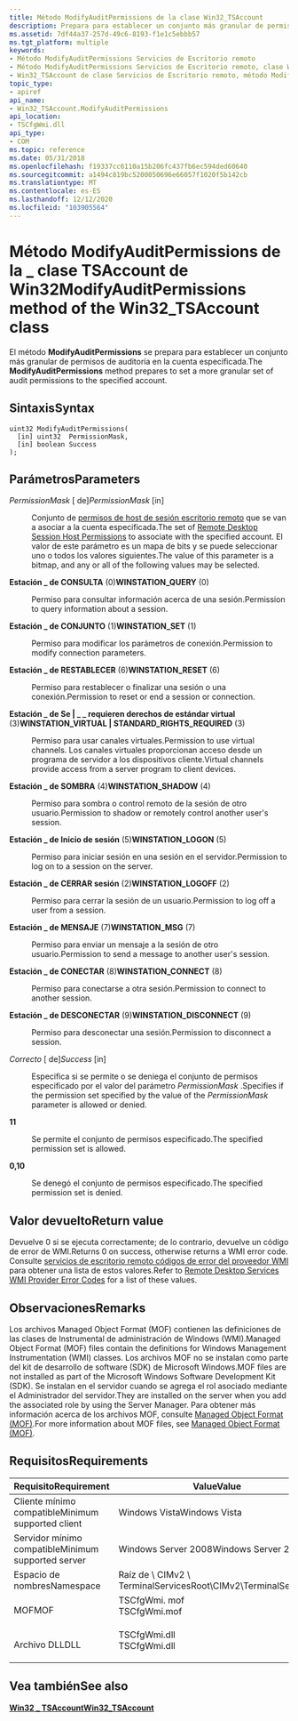 ```yaml
---
title: Método ModifyAuditPermissions de la clase Win32_TSAccount
description: Prepara para establecer un conjunto más granular de permisos de auditoría en la cuenta especificada.
ms.assetid: 7df44a37-257d-49c6-8193-f1e1c5ebbb57
ms.tgt_platform: multiple
keywords:
- Método ModifyAuditPermissions Servicios de Escritorio remoto
- Método ModifyAuditPermissions Servicios de Escritorio remoto, clase Win32_TSAccount
- Win32_TSAccount de clase Servicios de Escritorio remoto, método ModifyAuditPermissions
topic_type:
- apiref
api_name:
- Win32_TSAccount.ModifyAuditPermissions
api_location:
- TSCfgWmi.dll
api_type:
- COM
ms.topic: reference
ms.date: 05/31/2018
ms.openlocfilehash: f19337cc6110a15b206fc437fb6ec594ded60640
ms.sourcegitcommit: a1494c819bc5200050696e66057f1020f5b142cb
ms.translationtype: MT
ms.contentlocale: es-ES
ms.lasthandoff: 12/12/2020
ms.locfileid: "103905564"
---
```

# <a name="modifyauditpermissions-method-of-the-win32_tsaccount-class"></a><span data-ttu-id="a8308-106">Método ModifyAuditPermissions de la \_ clase TSAccount de Win32</span><span class="sxs-lookup"><span data-stu-id="a8308-106">ModifyAuditPermissions method of the Win32\_TSAccount class</span></span>

<span data-ttu-id="a8308-107">El método **ModifyAuditPermissions** se prepara para establecer un conjunto más granular de permisos de auditoría en la cuenta especificada.</span><span class="sxs-lookup"><span data-stu-id="a8308-107">The **ModifyAuditPermissions** method prepares to set a more granular set of audit permissions to the specified account.</span></span>

## <a name="syntax"></a><span data-ttu-id="a8308-108">Sintaxis</span><span class="sxs-lookup"><span data-stu-id="a8308-108">Syntax</span></span>


```mof
uint32 ModifyAuditPermissions(
  [in] uint32  PermissionMask,
  [in] boolean Success
);
```



## <a name="parameters"></a><span data-ttu-id="a8308-109">Parámetros</span><span class="sxs-lookup"><span data-stu-id="a8308-109">Parameters</span></span>

<dl> <dt>

<span data-ttu-id="a8308-110">*PermissionMask* \[ de\]</span><span class="sxs-lookup"><span data-stu-id="a8308-110">*PermissionMask* \[in\]</span></span>
</dt> <dd>

<span data-ttu-id="a8308-111">Conjunto de [permisos de host de sesión escritorio remoto](terminal-services-permissions.md) que se van a asociar a la cuenta especificada.</span><span class="sxs-lookup"><span data-stu-id="a8308-111">The set of [Remote Desktop Session Host Permissions](terminal-services-permissions.md) to associate with the specified account.</span></span> <span data-ttu-id="a8308-112">El valor de este parámetro es un mapa de bits y se puede seleccionar uno o todos los valores siguientes.</span><span class="sxs-lookup"><span data-stu-id="a8308-112">The value of this parameter is a bitmap, and any or all of the following values may be selected.</span></span>

<dt>

<span id="WINSTATION_QUERY"></span><span id="winstation_query"></span>

<span data-ttu-id="a8308-113"><span id="WINSTATION_QUERY"></span><span id="winstation_query"></span>**Estación \_ de CONSULTA** (0)</span><span class="sxs-lookup"><span data-stu-id="a8308-113"><span id="WINSTATION_QUERY"></span><span id="winstation_query"></span>**WINSTATION\_QUERY** (0)</span></span>


</dt> <dd>

<span data-ttu-id="a8308-114">Permiso para consultar información acerca de una sesión.</span><span class="sxs-lookup"><span data-stu-id="a8308-114">Permission to query information about a session.</span></span>

</dd> <dt>

<span id="WINSTATION_SET"></span><span id="winstation_set"></span>

<span data-ttu-id="a8308-115"><span id="WINSTATION_SET"></span><span id="winstation_set"></span>**Estación \_ de CONJUNTO** (1)</span><span class="sxs-lookup"><span data-stu-id="a8308-115"><span id="WINSTATION_SET"></span><span id="winstation_set"></span>**WINSTATION\_SET** (1)</span></span>


</dt> <dd>

<span data-ttu-id="a8308-116">Permiso para modificar los parámetros de conexión.</span><span class="sxs-lookup"><span data-stu-id="a8308-116">Permission to modify connection parameters.</span></span>

</dd> <dt>

<span id="WINSTATION_RESET"></span><span id="winstation_reset"></span>

<span data-ttu-id="a8308-117"><span id="WINSTATION_RESET"></span><span id="winstation_reset"></span>**Estación \_ de RESTABLECER** (6)</span><span class="sxs-lookup"><span data-stu-id="a8308-117"><span id="WINSTATION_RESET"></span><span id="winstation_reset"></span>**WINSTATION\_RESET** (6)</span></span>


</dt> <dd>

<span data-ttu-id="a8308-118">Permiso para restablecer o finalizar una sesión o una conexión.</span><span class="sxs-lookup"><span data-stu-id="a8308-118">Permission to reset or end a session or connection.</span></span>

</dd> <dt>

<span id="WINSTATION_VIRTUAL___STANDARD_RIGHTS_REQUIRED"></span><span id="winstation_virtual___standard_rights_required"></span>

<span data-ttu-id="a8308-119"><span id="WINSTATION_VIRTUAL___STANDARD_RIGHTS_REQUIRED"></span><span id="winstation_virtual___standard_rights_required"></span>**Estación \_ de Se \| \_ \_ requieren derechos de estándar virtual** (3)</span><span class="sxs-lookup"><span data-stu-id="a8308-119"><span id="WINSTATION_VIRTUAL___STANDARD_RIGHTS_REQUIRED"></span><span id="winstation_virtual___standard_rights_required"></span>**WINSTATION\_VIRTUAL \| STANDARD\_RIGHTS\_REQUIRED** (3)</span></span>


</dt> <dd>

<span data-ttu-id="a8308-120">Permiso para usar canales virtuales.</span><span class="sxs-lookup"><span data-stu-id="a8308-120">Permission to use virtual channels.</span></span> <span data-ttu-id="a8308-121">Los canales virtuales proporcionan acceso desde un programa de servidor a los dispositivos cliente.</span><span class="sxs-lookup"><span data-stu-id="a8308-121">Virtual channels provide access from a server program to client devices.</span></span>

</dd> <dt>

<span id="WINSTATION_SHADOW"></span><span id="winstation_shadow"></span>

<span data-ttu-id="a8308-122"><span id="WINSTATION_SHADOW"></span><span id="winstation_shadow"></span>**Estación \_ de SOMBRA** (4)</span><span class="sxs-lookup"><span data-stu-id="a8308-122"><span id="WINSTATION_SHADOW"></span><span id="winstation_shadow"></span>**WINSTATION\_SHADOW** (4)</span></span>


</dt> <dd>

<span data-ttu-id="a8308-123">Permiso para sombra o control remoto de la sesión de otro usuario.</span><span class="sxs-lookup"><span data-stu-id="a8308-123">Permission to shadow or remotely control another user's session.</span></span>

</dd> <dt>

<span id="WINSTATION_LOGON"></span><span id="winstation_logon"></span>

<span data-ttu-id="a8308-124"><span id="WINSTATION_LOGON"></span><span id="winstation_logon"></span>**Estación \_ de Inicio de sesión** (5)</span><span class="sxs-lookup"><span data-stu-id="a8308-124"><span id="WINSTATION_LOGON"></span><span id="winstation_logon"></span>**WINSTATION\_LOGON** (5)</span></span>


</dt> <dd>

<span data-ttu-id="a8308-125">Permiso para iniciar sesión en una sesión en el servidor.</span><span class="sxs-lookup"><span data-stu-id="a8308-125">Permission to log on to a session on the server.</span></span>

</dd> <dt>

<span id="WINSTATION_LOGOFF"></span><span id="winstation_logoff"></span>

<span data-ttu-id="a8308-126"><span id="WINSTATION_LOGOFF"></span><span id="winstation_logoff"></span>**Estación \_ de CERRAR sesión** (2)</span><span class="sxs-lookup"><span data-stu-id="a8308-126"><span id="WINSTATION_LOGOFF"></span><span id="winstation_logoff"></span>**WINSTATION\_LOGOFF** (2)</span></span>


</dt> <dd>

<span data-ttu-id="a8308-127">Permiso para cerrar la sesión de un usuario.</span><span class="sxs-lookup"><span data-stu-id="a8308-127">Permission to log off a user from a session.</span></span>

</dd> <dt>

<span id="WINSTATION_MSG"></span><span id="winstation_msg"></span>

<span data-ttu-id="a8308-128"><span id="WINSTATION_MSG"></span><span id="winstation_msg"></span>**Estación \_ de MENSAJE** (7)</span><span class="sxs-lookup"><span data-stu-id="a8308-128"><span id="WINSTATION_MSG"></span><span id="winstation_msg"></span>**WINSTATION\_MSG** (7)</span></span>


</dt> <dd>

<span data-ttu-id="a8308-129">Permiso para enviar un mensaje a la sesión de otro usuario.</span><span class="sxs-lookup"><span data-stu-id="a8308-129">Permission to send a message to another user's session.</span></span>

</dd> <dt>

<span id="WINSTATION_CONNECT"></span><span id="winstation_connect"></span>

<span data-ttu-id="a8308-130"><span id="WINSTATION_CONNECT"></span><span id="winstation_connect"></span>**Estación \_ de CONECTAR** (8)</span><span class="sxs-lookup"><span data-stu-id="a8308-130"><span id="WINSTATION_CONNECT"></span><span id="winstation_connect"></span>**WINSTATION\_CONNECT** (8)</span></span>


</dt> <dd>

<span data-ttu-id="a8308-131">Permiso para conectarse a otra sesión.</span><span class="sxs-lookup"><span data-stu-id="a8308-131">Permission to connect to another session.</span></span>

</dd> <dt>

<span id="WINSTATION_DISCONNECT"></span><span id="winstation_disconnect"></span>

<span data-ttu-id="a8308-132"><span id="WINSTATION_DISCONNECT"></span><span id="winstation_disconnect"></span>**Estación \_ de DESCONECTAR** (9)</span><span class="sxs-lookup"><span data-stu-id="a8308-132"><span id="WINSTATION_DISCONNECT"></span><span id="winstation_disconnect"></span>**WINSTATION\_DISCONNECT** (9)</span></span>


</dt> <dd>

<span data-ttu-id="a8308-133">Permiso para desconectar una sesión.</span><span class="sxs-lookup"><span data-stu-id="a8308-133">Permission to disconnect a session.</span></span>

</dd> </dl> </dd> <dt>

<span data-ttu-id="a8308-134">*Correcto* \[ de\]</span><span class="sxs-lookup"><span data-stu-id="a8308-134">*Success* \[in\]</span></span>
</dt> <dd>

<span data-ttu-id="a8308-135">Especifica si se permite o se deniega el conjunto de permisos especificado por el valor del parámetro *PermissionMask* .</span><span class="sxs-lookup"><span data-stu-id="a8308-135">Specifies if the permission set specified by the value of the *PermissionMask* parameter is allowed or denied.</span></span>

<dt>

<span id="1"></span>

<span data-ttu-id="a8308-136"><span id="1"></span>**1**</span><span class="sxs-lookup"><span data-stu-id="a8308-136"><span id="1"></span>**1**</span></span>


</dt> <dd>

<span data-ttu-id="a8308-137">Se permite el conjunto de permisos especificado.</span><span class="sxs-lookup"><span data-stu-id="a8308-137">The specified permission set is allowed.</span></span>

</dd> <dt>

<span id="0"></span>

<span data-ttu-id="a8308-138"><span id="0"></span>**0,1**</span><span class="sxs-lookup"><span data-stu-id="a8308-138"><span id="0"></span>**0**</span></span>


</dt> <dd>

<span data-ttu-id="a8308-139">Se denegó el conjunto de permisos especificado.</span><span class="sxs-lookup"><span data-stu-id="a8308-139">The specified permission set is denied.</span></span>

</dd> </dl> </dd> </dl>

## <a name="return-value"></a><span data-ttu-id="a8308-140">Valor devuelto</span><span class="sxs-lookup"><span data-stu-id="a8308-140">Return value</span></span>

<span data-ttu-id="a8308-141">Devuelve 0 si se ejecuta correctamente; de lo contrario, devuelve un código de error de WMI.</span><span class="sxs-lookup"><span data-stu-id="a8308-141">Returns 0 on success, otherwise returns a WMI error code.</span></span> <span data-ttu-id="a8308-142">Consulte [servicios de escritorio remoto códigos de error del proveedor WMI](terminal-services-wmi-provider-error-codes.md) para obtener una lista de estos valores.</span><span class="sxs-lookup"><span data-stu-id="a8308-142">Refer to [Remote Desktop Services WMI Provider Error Codes](terminal-services-wmi-provider-error-codes.md) for a list of these values.</span></span>

## <a name="remarks"></a><span data-ttu-id="a8308-143">Observaciones</span><span class="sxs-lookup"><span data-stu-id="a8308-143">Remarks</span></span>

<span data-ttu-id="a8308-144">Los archivos Managed Object Format (MOF) contienen las definiciones de las clases de Instrumental de administración de Windows (WMI).</span><span class="sxs-lookup"><span data-stu-id="a8308-144">Managed Object Format (MOF) files contain the definitions for Windows Management Instrumentation (WMI) classes.</span></span> <span data-ttu-id="a8308-145">Los archivos MOF no se instalan como parte del kit de desarrollo de software (SDK) de Microsoft Windows.</span><span class="sxs-lookup"><span data-stu-id="a8308-145">MOF files are not installed as part of the Microsoft Windows Software Development Kit (SDK).</span></span> <span data-ttu-id="a8308-146">Se instalan en el servidor cuando se agrega el rol asociado mediante el Administrador del servidor.</span><span class="sxs-lookup"><span data-stu-id="a8308-146">They are installed on the server when you add the associated role by using the Server Manager.</span></span> <span data-ttu-id="a8308-147">Para obtener más información acerca de los archivos MOF, consulte [Managed Object Format (MOF)](/windows/desktop/WmiSdk/managed-object-format--mof-).</span><span class="sxs-lookup"><span data-stu-id="a8308-147">For more information about MOF files, see [Managed Object Format (MOF)](/windows/desktop/WmiSdk/managed-object-format--mof-).</span></span>

## <a name="requirements"></a><span data-ttu-id="a8308-148">Requisitos</span><span class="sxs-lookup"><span data-stu-id="a8308-148">Requirements</span></span>



| <span data-ttu-id="a8308-149">Requisito</span><span class="sxs-lookup"><span data-stu-id="a8308-149">Requirement</span></span> | <span data-ttu-id="a8308-150">Value</span><span class="sxs-lookup"><span data-stu-id="a8308-150">Value</span></span> |
|-------------------------------------|-----------------------------------------------------------------------------------------|
| <span data-ttu-id="a8308-151">Cliente mínimo compatible</span><span class="sxs-lookup"><span data-stu-id="a8308-151">Minimum supported client</span></span><br/> | <span data-ttu-id="a8308-152">Windows Vista</span><span class="sxs-lookup"><span data-stu-id="a8308-152">Windows Vista</span></span><br/>                                                                |
| <span data-ttu-id="a8308-153">Servidor mínimo compatible</span><span class="sxs-lookup"><span data-stu-id="a8308-153">Minimum supported server</span></span><br/> | <span data-ttu-id="a8308-154">Windows Server 2008</span><span class="sxs-lookup"><span data-stu-id="a8308-154">Windows Server 2008</span></span><br/>                                                          |
| <span data-ttu-id="a8308-155">Espacio de nombres</span><span class="sxs-lookup"><span data-stu-id="a8308-155">Namespace</span></span><br/>                | <span data-ttu-id="a8308-156">Raíz de \\ CIMv2 \\ TerminalServices</span><span class="sxs-lookup"><span data-stu-id="a8308-156">Root\\CIMv2\\TerminalServices</span></span><br/>                                                |
| <span data-ttu-id="a8308-157">MOF</span><span class="sxs-lookup"><span data-stu-id="a8308-157">MOF</span></span><br/>                      | <dl> <span data-ttu-id="a8308-158"><dt>TSCfgWmi. mof</dt></span><span class="sxs-lookup"><span data-stu-id="a8308-158"><dt>TSCfgWmi.mof</dt></span></span> </dl> |
| <span data-ttu-id="a8308-159">Archivo DLL</span><span class="sxs-lookup"><span data-stu-id="a8308-159">DLL</span></span><br/>                      | <dl> <span data-ttu-id="a8308-160"><dt>TSCfgWmi.dll</dt></span><span class="sxs-lookup"><span data-stu-id="a8308-160"><dt>TSCfgWmi.dll</dt></span></span> </dl> |



## <a name="see-also"></a><span data-ttu-id="a8308-161">Vea también</span><span class="sxs-lookup"><span data-stu-id="a8308-161">See also</span></span>

<dl> <dt>

[<span data-ttu-id="a8308-162">**Win32 \_ TSAccount**</span><span class="sxs-lookup"><span data-stu-id="a8308-162">**Win32\_TSAccount**</span></span>](win32-tsaccount.md)
</dt> </dl>

 

